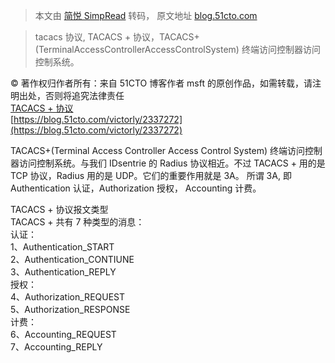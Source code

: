 > 本文由 [简悦 SimpRead](http://ksria.com/simpread/) 转码， 原文地址 [blog.51cto.com](https://blog.51cto.com/victorly/2337272)

> tacacs 协议, TACACS + 协议，TACACS+(TerminalAccessControllerAccessControlSystem) 终端访问控制器访问控制系统。

© 著作权归作者所有：来自 51CTO 博客作者 msft 的原创作品，如需转载，请注明出处，否则将追究法律责任  
[TACACS + 协议](https://blog.51cto.com/victorly/2337272)  
[https://blog.51cto.com/victorly/2337272](https://blog.51cto.com/victorly/2337272)

TACACS+(Terminal Access Controller Access Control System) 终端访问控制器访问控制系统。与我们 IDsentrie 的 Radius 协议相近。不过 TACACS + 用的是 TCP 协议，Radius 用的是 UDP。它们的重要作用就是 3A。 所谓 3A, 即 Authentication 认证，Authorization 授权， Accounting 计费。

TACACS + 协议报文类型  
TACACS + 共有 7 种类型的消息：  
认证：  
1、Authentication_START  
2、Authentication_CONTIUNE  
3、Authentication_REPLY  
授权：  
4、Authorization_REQUEST  
5、Authorization_RESPONSE  
计费：  
6、Accounting_REQUEST  
7、Accounting_REPLY